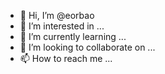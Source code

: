 - 👋 Hi, I’m @eorbao
- 👀 I’m interested in ...
- 🌱 I’m currently learning ...
- 💞️ I’m looking to collaborate on ...
- 📫 How to reach me ...

<!---
eorbao/eorbao is a ✨ special ✨ repository because its `README.md` (this file) appears on your GitHub profile.
You can click the Preview link to take a look at your changes.
--->
